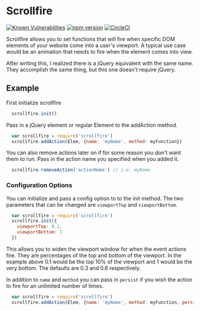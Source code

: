 # Scrollfire
[![Known Vulnerabilities](https://snyk.io/test/github/dgautsch/scrollfire/badge.svg?targetFile=package.json)](https://snyk.io/test/github/dgautsch/scrollfire?targetFile=package.json) [![npm version](https://badge.fury.io/js/scrollfire.svg)](https://badge.fury.io/js/scrollfire) [![CircleCI](https://circleci.com/gh/dgautsch/scrollfire/tree/master.svg?style=svg)](https://circleci.com/gh/dgautsch/scrollfire/tree/master)

Scrollfire allows you to set functions that will fire when specific DOM elements of your website come into a user's viewport. A typical use case would be an animation that needs to fire when the element comes into view.

After writing this, I realized there is a jQuery equivalent with the same name. They accomplish the same thing, but this one doesn't require jQuery.

## Example

First initialize scrollfire

```javascript
  scrollfire.init()
```

Pass in a jQuery element or regular Element to the addAction method.

```javascript
  var scrollfire = require('scrollfire')
  scrollfire.addAction(Elem, {name: 'myName', method: myFunction})
```

You can also remove actions later on if for some reason you don't want them to run. Pass in the action name you specified when you added it.

```javascript
  scrollfire.removeAction('actionName') // i.e. myName
```

### Configuration Options

You can initialize and pass a config option to to the init method. The two parameters that can be changed are `viewportTop` and `viewportBottom`.

```javascript
  var scrollfire = require('scrollfire')
  scrollfire.init({
    viewportTop: 0.1,
    viewportBottom: 1
  })
```
This allows you to widen the viewport window for when the event actions fire. They are percentages of the top and bottom of the viewport. In the example above 0.1 would be the top 10% of the viewport and 1 would be the very bottom. The defaults are 0.3 and 0.6 respectively.

In addition to `name` and `method` you can pass in `persist` if you wish the action to fire for an unlimited number of times.

```javascript
  var scrollfire = require('scrollfire')
  scrollfire.addAction(Elem, {name: 'myName', method: myFunction, persist: true})
```